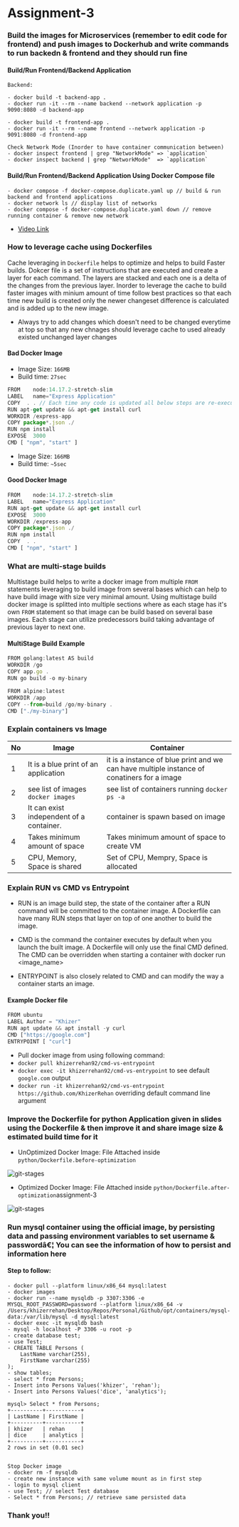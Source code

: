 # Assignment-3

### Build the images for Microservices (remember to edit code for frontend) and push images to Dockerhub and write commands to run backedn & frontend and they should run fine

#### Build/Run Frontend/Backend Application
```
Backend:

- docker build -t backend-app .
- docker run -it --rm --name backend --network application -p 9090:8080 -d backend-app

- docker build -t frontend-app .
- docker run -it --rm --name frontend --network application -p 9091:8080 -d frontend-app

Check Network Mode (Inorder to have container communication between)
- docker inspect frontend | grep "NetworkMode" => `application`
- docker inspect backend | grep "NetworkMode"  => `application`
```

#### Build/Run Frontend/Backend Application Using Docker Compose file
```
- docker compose -f docker-compose.duplicate.yaml up // build & run backend and frontend applications
- docker network ls // display list of networks
- docker compose -f docker-compose.duplicate.yaml down // remove running container & remove new network
```

- [Video Link](https://gyazo.com/2ac8995f011d34c0f539552778b86fc2)

### How to leverage cache using Dockerfiles
Cache leveraging in `Dockerfile` helps to optimize and helps to build Faster builds. Dokcer file is a set of instructions
that are executed and create a layer for each command. The layers are stacked and each one is a delta of the changes from the previous layer. Inorder to leverage the cache to build faster images with minium amount of time follow best practices so that
each time new build is created only the newer changeset difference is calculated and is added up to the new image.

- Always try to add changes which doesn't need to be changed everytime at top so that any new chnages should leverage cache
to used already existed unchanged layer changes

#### Bad Docker Image

- Image Size: `166MB`
- Build time: `27sec`
```js
FROM    node:14.17.2-stretch-slim
LABEL   name="Express Application" 
COPY  . . // Each time any code is updated all below steps are re-executed:
RUN apt-get update && apt-get install curl 
WORKDIR /express-app
COPY package*.json ./
RUN npm install
EXPOSE  3000
CMD [ "npm", "start" ]
```

- Image Size: `166MB`
- Build time: `~5sec`

#### Good Docker Image
```js
FROM    node:14.17.2-stretch-slim
LABEL   name="Express Application"
RUN apt-get update && apt-get install curl 
EXPOSE  3000
WORKDIR /express-app
COPY package*.json ./
RUN npm install
COPY  . .
CMD [ "npm", "start" ]
```


### What are multi-stage builds
Multistage build helps to write a docker image from multiple `FROM` statements leveraging to build image 
from several bases which can help to have build image with size very minimal amount. Using multistage build
docker image is splitted into multiple sections where as each stage has it's own `FROM` statement so that
image can be build based on several base images. Each stage can utilize predecessors build taking advantage
of previous layer to next one.

#### MultiStage Build Example

```js
FROM golang:latest AS build
WORKDIR /go
COPY app.go .
RUN go build -o my-binary

FROM alpine:latest
WORKDIR /app
COPY --from=build /go/my-binary .
CMD ["./my-binary"]
```

### Explain containers vs Image

| No | Image                                    | Container                                                                                  |
|----|------------------------------------------|--------------------------------------------------------------------------------------------|
| 1  | It is a blue print of an application     | it is a instance of blue print and we can have multiple instance of conatiners for a image |
| 2  | see list of images `docker images`       | see list of containers running `docker ps -a`                                              |
| 3  | It can exist independent of a container. | container is spawn based on image                                                          |
| 4  | Takes minimum amount of space            | Takes minimum amount of space to create VM                                                 |
| 5  | CPU, Memory, Space is shared             | Set of CPU, Mempry, Space is allocated                                                     |

### Explain RUN vs CMD vs Entrypoint

- RUN is an image build step, the state of the container after a RUN command will be committed to the container image. A Dockerfile can have many RUN steps that layer on top of one another to build the image.

- CMD is the command the container executes by default when you launch the built image. A Dockerfile will only use the final CMD defined. The CMD can be overridden when starting a container with docker run <image_name> <command-passed-after-docker-image>

- ENTRYPOINT is also closely related to CMD and can modify the way a container starts an image.

#### Example Docker file
```js
FROM ubuntu
LABEL Author = "Khizer"
RUN apt update && apt install -y curl
CMD ["https://google.com"]
ENTRYPOINT [ "curl"]
```

- Pull docker image from using following command:
 - `docker pull khizerrehan92/cmd-vs-entrypoint`
 - `docker exec -it khizerrehan92/cmd-vs-entrypoint` to see default `google.com` output
 - `docker run -it khizerrehan92/cmd-vs-entrypoint https://github.com/KhizerRehan` overriding default command line argument

 
### Improve the Dockerfile for python Application given in slides using the Dockerfile & then improve it and share image size & estimated build time for it

- UnOptimized Docker Image:
 File Attached inside `python/Dockerfile.before-optimization` 
<img src="https://github.com/khizerrehan92/dice-analytics-khizerrehan/blob/assignment-3/docker-python-unoptimized.png?raw=true" alt="git-stages" />


- Optimized Docker Image:
 File Attached inside `python/Dockerfile.after-optimization`assignment-3
 <img src="https://github.com/khizerrehan92/dice-analytics-khizerrehan/blob/assignment-3/docker-python-optimized.png?raw=true" alt="git-stages" />


### Run mysql container using the official image, by persisting data and passing environment variables to set username & passwordâ€¦ You can see the information of how to persist and information here

#### Step to follow:

```
- docker pull --platform linux/x86_64 mysql:latest
- docker images
- docker run --name mysqldb -p 3307:3306 -e MYSQL_ROOT_PASSWORD=password --platform linux/x86_64 -v /Users/khizerrehan/Desktop/Repos/Personal/Github/opt/containers/mysql-data:/var/lib/mysql -d mysql:latest 
- docker exec -it mysqldb bash
- mysql -h localhost -P 3306 -u root -p
- create database test;
- use Test;
- CREATE TABLE Persons (
    LastName varchar(255),
    FirstName varchar(255)
);
- show tables;
- select * from Persons;
- Insert into Persons Values('khizer', 'rehan');
- Insert into Persons Values('dice', 'analytics');

mysql> Select * from Persons;
+----------+-----------+
| LastName | FirstName |
+----------+-----------+
| khizer   | rehan     |
| dice     | analytics |
+----------+-----------+
2 rows in set (0.01 sec)


Stop Docker image
- docker rm -f mysqldb
- create new instance with same volume mount as in first step
- login to mysql client
- use Test; // select Test database
- Select * from Persons; // retrieve same persisted data
```

### Thank you!!
